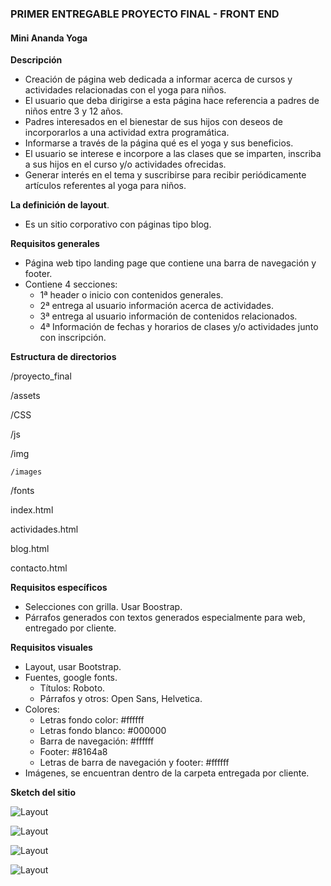 ### **PRIMER ENTREGABLE PROYECTO FINAL - FRONT END** ###
#### Mini Ananda Yoga ####

**Descripción**
- Creación de página web dedicada a informar acerca de cursos y actividades relacionadas con el yoga para niños.
- El usuario que deba dirigirse a esta página hace referencia a padres de niños entre 3 y 12 años.
- Padres interesados en el bienestar de sus hijos con deseos de incorporarlos a una actividad extra programática.
- Informarse a través de la página qué es el yoga y sus beneficios.
- El usuario se interese e incorpore a las clases que se imparten, inscriba a sus hijos en el curso y/o actividades ofrecidas.
- Generar interés en el tema y suscribirse para recibir periódicamente artículos referentes al yoga para niños.


**La definición de layout**.
- Es un sitio corporativo con páginas tipo blog.


**Requisitos generales**

- Página web tipo landing page que contiene una barra de navegación y footer.
- Contiene 4 secciones:
  - 1ª header o inicio con contenidos generales.
  - 2ª entrega al usuario información acerca de actividades.
  - 3ª entrega al usuario información de contenidos relacionados.
  - 4ª Información de fechas y horarios de clases y/o actividades junto con inscripción.

**Estructura de directorios**  

/proyecto_final

/assets

  /CSS

  /js

  /img

    /images

  /fonts

index.html

actividades.html

blog.html

contacto.html  


**Requisitos específicos**
- Selecciones con grilla. Usar Boostrap.
- Párrafos generados con textos generados especialmente para web, entregado por cliente.


**Requisitos visuales**
- Layout, usar Bootstrap.
- Fuentes, google fonts.
	- Títulos: Roboto.
	- Párrafos y otros: Open Sans, Helvetica.
- Colores:
	- Letras fondo color: #ffffff
	- Letras fondo blanco: #000000
	- Barra de navegación: #ffffff
	- Footer: #8164a8
	- Letras de barra de navegación y footer: #ffffff
- Imágenes, se encuentran dentro de la carpeta entregada por cliente.


**Sketch del sitio**

![Layout](https://github.com/lorenadg/proyecto_final/blob/master/assets/img/images/IMG_9634.JPG)

![Layout](https://github.com/lorenadg/proyecto_final/blob/master/assets/img/images/IMG_9635.JPG)

![Layout](https://github.com/lorenadg/proyecto_final/blob/master/assets/img/images/IMG_9637.JPG)

![Layout](https://github.com/lorenadg/proyecto_final/blob/master/assets/img/images/IMG_9638.JPG)
